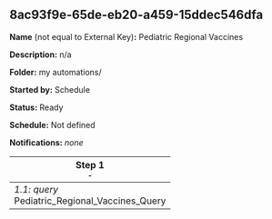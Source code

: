 ## 8ac93f9e-65de-eb20-a459-15ddec546dfa

**Name** (not equal to External Key)**:** Pediatric Regional Vaccines

**Description:** n/a

**Folder:** my automations/

**Started by:** Schedule

**Status:** Ready

**Schedule:** Not defined

**Notifications:** _none_


| Step 1<br>_<small>-</small>_ |
| --- |
| _1.1: query_<br>Pediatric_Regional_Vaccines_Query |
